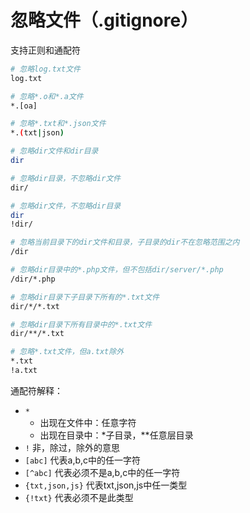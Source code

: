 # 忽略文件（.gitignore）
支持正则和通配符
```bash
# 忽略log.txt文件
log.txt

# 忽略*.o和*.a文件
*.[oa]

# 忽略*.txt和*.json文件
*.(txt|json)

# 忽略dir文件和dir目录
dir

# 忽略dir目录，不忽略dir文件
dir/

# 忽略dir文件，不忽略dir目录
dir
!dir/

# 忽略当前目录下的dir文件和目录，子目录的dir不在忽略范围之内
/dir

# 忽略dir目录中的*.php文件，但不包括dir/server/*.php
/dir/*.php

# 忽略dir目录下子目录下所有的*.txt文件
dir/*/*.txt

# 忽略dir目录下所有目录中的*.txt文件
dir/**/*.txt

# 忽略*.txt文件，但a.txt除外
*.txt
!a.txt
```
通配符解释：
* `*`
  * 出现在文件中：任意字符
  * 出现在目录中：\*子目录，\*\*任意层目录
* `!` 非，除过，除外的意思
* `[abc]` 代表a,b,c中的任一字符
* `[^abc]` 代表必须不是a,b,c中的任一字符
* `{txt,json,js}` 代表txt,json,js中任一类型
* `{!txt}` 代表必须不是此类型